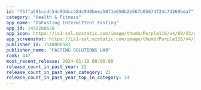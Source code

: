 ```yaml
---
id: "f5ffa591ccdc54c93dcc484c940beea50f1e650b2b567b05674f24c73269bea7"
category: "Health & Fitness"
app_name: "DoFasting Intermittent Fasting"
app_id: 1456288628
app_icon: https://is1-ssl.mzstatic.com/image/thumb/Purple116/v4/89/23/ef/8923efc6-2619-2917-5c98-819bf9d9603c/AppIcon-0-0-1x_U007emarketing-0-10-0-0-85-220.png/1024x1024bb.png
app_screenshot: https://is1-ssl.mzstatic.com/image/thumb/Purple116/v4/21/50/fe/2150fe06-aae4-5e5d-a8db-0c44c4890aba/786977c4-7515-4ba1-bc74-90826ae536fb_6.5_AppStore_EN_1.png/1242x2688bb.png
publisher_id: 1548000581
publisher_name: "FASTING SOLUTIONS UAB"
rank: 447
most_recent_release: 2024-01-10 00:00:00
release_count_in_past_year: 22
release_count_in_past_year_category: 21
release_count_in_past_year_top_in_category: 34
---
```

